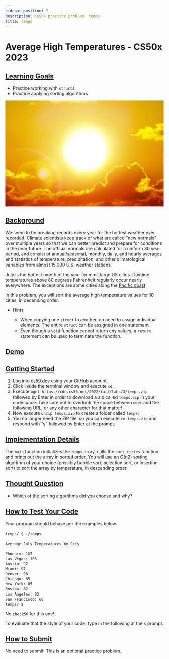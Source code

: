 ```yaml
---
sidebar_position: 2
description: cs50x practice problem  temps
title: temps
---
```


# Average High Temperatures - CS50x 2023

## [Learning Goals](#learning-goals)

-   Practice working with `struct`s
-   Practice applying sorting algorithms

![Sun](/img/cs50/Sun.jpeg )

## [Background](#background)

We seem to be breaking records every year for the hottest weather ever recorded. Climate scientists keep track of what are called “new normals” over multiple years so that we can better predict and prepare for conditions in the near future. The official normals are calculated for a uniform 30 year period, and consist of annual/seasonal, monthly, daily, and hourly averages and statistics of temperature, precipitation, and other climatological variables from almost 15,000 U.S. weather stations.

July is the hottest month of the year for most large US cities. Daytime temperatures above 80 degrees Fahrenheit regularly occur nearly everywhere. The exceptions are some cities along the [Pacific coast](https://www.ncei.noaa.gov/products/land-based-station/us-climate-normals).

In this problem, you will sort the average high temperature values for 10 cities, in decending order.

-   Hints
    
    -   When copying one `struct` to another, no need to assign individual elements. The entire `struct` can be assigned in one statement.
    -   Even though a `void` function cannot return any values, a `return` statement can be used to terminate the function.
    

## [Demo](#demo)

## [Getting Started](#getting-started)

1.  Log into [cs50.dev](https://cs50.dev/) using your GitHub account.
2.  Click inside the terminal window and execute `cd`.
3.  Execute `wget https://cdn.cs50.net/2022/fall/labs/3/temps.zip` followed by Enter in order to download a zip called `temps.zip` in your codespace. Take care not to overlook the space between `wget` and the following URL, or any other character for that matter!
4.  Now execute `unzip temps.zip` to create a folder called `temps`.
5.  You no longer need the ZIP file, so you can execute `rm temps.zip` and respond with “y” followed by Enter at the prompt.

## [Implementation Details](#implementation-details)

The `main` function initializes the `temps` array, calls the `sort_cities` function and prints out the array in sorted order. You will use an O(n2) sorting algorithm of your choice (possibly bubble sort, selection sort, or insertion sort) to sort the array by temperature, in descending order.

## [Thought Question](#thought-question)

-   Which of the sorting algorithms did you choose and why?

## [How to Test Your Code](#how-to-test-your-code)

Your program should behave per the examples below.

```
temps/ $ ./temps

Average July Temperatures by City

Phoenix: 107
Las Vegas: 105
Austin: 97
Miami: 97
Denver: 90
Chicago: 85
New York: 85
Boston: 82
Los Angeles: 82
San Francisco: 66
temps/ $ 

```

No `check50` for this one!

To evaluate that the style of your code, type in the following at the `$` prompt.

## [How to Submit](#how-to-submit)

No need to submit! This is an optional practice problem.